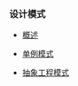 ### 设计模式

* <a href="http://slogeor.com/2016/03/26/design-pattern-overview.html" target="_blank">概述</a>

* <a href="http://slogeor.com/2016/05/02/design-pattern-singleton.html" target="_blank">单例模式</a>

* <a href="http://slogeor.com/2016/05/08/abstract-factory.html" target="_blank">抽象工程模式</a>
